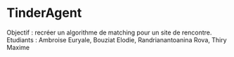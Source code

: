 # TinderAgent
Objectif : recréer un algorithme de matching pour un site de rencontre.
Etudiants : Ambroise Euryale, Bouziat Elodie, Randrianantoanina Rova, Thiry Maxime
